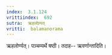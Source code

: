 ```yaml
---
index:  3.1.124
vrittiindex:  692
sutra:  ऋहलोण्र्यत्
vritti:  balamanorama 
---
```


ऋहलोर्ण्यत्। पञ्चम्यर्थे षष्ठी। तदाह-- ऋवर्णान्तादिति। 

